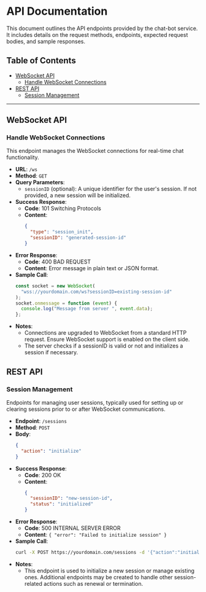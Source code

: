 # API Documentation

This document outlines the API endpoints provided by the chat-bot service. It includes details on the request methods, endpoints, expected request bodies, and sample responses.

## Table of Contents

- [WebSocket API](#websocket-api)
  - [Handle WebSocket Connections](#handle-websocket-connections)
- [REST API](#rest-api)
  - [Session Management](#session-management)

---

## WebSocket API

### Handle WebSocket Connections

This endpoint manages the WebSocket connections for real-time chat functionality.

- **URL**: `/ws`
- **Method**: `GET`
- **Query Parameters**:
  - `sessionID` (optional): A unique identifier for the user's session. If not provided, a new session will be initialized.
- **Success Response**:
  - **Code**: 101 Switching Protocols
  - **Content**:
    ```json
    {
      "type": "session_init",
      "sessionID": "generated-session-id"
    }
    ```
- **Error Response**:
  - **Code**: 400 BAD REQUEST
  - **Content**: Error message in plain text or JSON format.
- **Sample Call**:
  ```javascript
  const socket = new WebSocket(
    "wss://yourdomain.com/ws?sessionID=existing-session-id"
  );
  socket.onmessage = function (event) {
    console.log("Message from server ", event.data);
  };
  ```
- **Notes**:
  - Connections are upgraded to WebSocket from a standard HTTP request. Ensure WebSocket support is enabled on the client side.
  - The server checks if a sessionID is valid or not and initializes a session if necessary.

## REST API

### Session Management

Endpoints for managing user sessions, typically used for setting up or clearing sessions prior to or after WebSocket communications.

- **Endpoint**: `/sessions`
- **Method**: `POST`
- **Body**:
  ```json
  {
    "action": "initialize"
  }
  ```
- **Success Response**:
  - **Code**: 200 OK
  - **Content**:
    ```json
    {
      "sessionID": "new-session-id",
      "status": "initialized"
    }
    ```
- **Error Response**:
  - **Code**: 500 INTERNAL SERVER ERROR
  - **Content**: `{ "error": "Failed to initialize session" }`
- **Sample Call**:
  ```bash
  curl -X POST https://yourdomain.com/sessions -d '{"action":"initialize"}'
  ```
- **Notes**:
  - This endpoint is used to initialize a new session or manage existing ones. Additional endpoints may be created to handle other session-related actions such as renewal or termination.
